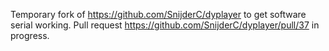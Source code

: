 Temporary fork of https://github.com/SnijderC/dyplayer to get software serial working. Pull request https://github.com/SnijderC/dyplayer/pull/37 in progress.
